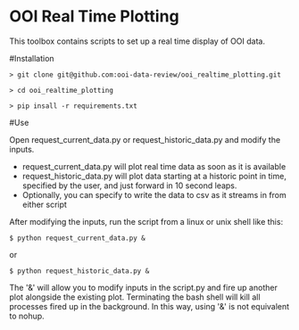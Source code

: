 # OOI Real Time Plotting
This toolbox contains scripts to set up a real time display of OOI data.


#Installation

    > git clone git@github.com:ooi-data-review/ooi_realtime_plotting.git

    > cd ooi_realtime_plotting

    > pip insall -r requirements.txt


#Use

Open request_current_data.py or request_historic_data.py and modify the inputs. 

* request_current_data.py will plot real time data as soon as it is available
* request_historic_data.py will plot data starting at a historic point in time, specified by the user, and just forward in 10 second leaps.
* Optionally, you can specify to write the data to csv as it streams in from either script

After modifying the inputs, run the script from a linux or unix shell like this:

    $ python request_current_data.py &

or

    $ python request_historic_data.py &
    
The '&' will allow you to modify inputs in the script.py and fire up another plot alongside the existing plot. Terminating the bash shell will kill all processes fired up in the background. In this way, using '&' is not equivalent to nohup.
